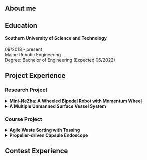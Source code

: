 ## About me

## Education
#### Southern University of Science and Technology
09/2018 - present  
Major:  Robotic Engineering  
Degree:	Bachelor of Engineering (Expected 06/2022)  

## Project Experience  
### Research Project  
<details>
<summary><strong>Mini-NeZha: A Wheeled Bipedal Robot with Momentum Wheel</strong></summary>
10/2020 - 06/2021<br>
<a href="https://www.wzhanglab.site/" target="_blank">Control & Learning for Robotics and Autonomy(CLEAR) Lab</a>
<ul>
<li>Participated in the mechanical design of the robot.</li>
<li>Implemented the electric control system of the robot (motor selection and control, high-speed CAN bus communication, etc.) based on STM32 MCU and UpBoard with Linux.</li>
<li>Constructed the multithreaded <a href="https://github.com/Nokkxz/Mini-Nezha" target="_blank">code framework</a> based on C++ object-oriented programming and finite state machine.</li>
<li>Built a simplified simulation model of the robot in Simulink, designed a <a href="https://github.com/Nokkxz/Mini-Nezha-Control" target="_blank">model-based LQR controller</a> and realized trajectory, speed, tilt, squat, and jump control of the robot.</li>
<li>Received the “Special Funds for the Cultivation of Guangdong College Students’ Scientific and Technological Innovation”</li>
</ul>
<img src="/Pictures/Mini-Nezha.png" width="180" height="139"/>
</details>

<details>
<summary><strong>A Multiple Unmanned Surface Vessel System</strong></summary>
12/2019 - 06/2020<br>
<a href="https://www.wzhanglab.site/" target="_blank">Control & Learning for Robotics and Autonomy(CLEAR) Lab</a>
<ul>
<li>Implemented a <a href="https://github.com/Nokkxz/Vessel" target="_blank">real-time operating system</a> for the vessel with RT-thread.</li>
<li>Accomplished GPS+IMU data processing, real-time speed control of multiple propellers and the docking control between two vessels with servos.</li>
<li>Realized localization between vessels based on OpenCV and AprilTag.</li>
<li>Selected as the “National College Students’ Innovative Entrepreneurial Training Program”.</li>
</ul>
<img src="/Pictures/Vessel.jpg" width="232" height="130"/>
</details>

### Course Project  
<details>
<summary><strong>Agile Waste Sorting with Tossing</strong></summary>
Collaborative Robot Learning Course
<ul>
<li>Implement the automatic collection and cleaning of garbage data based on MOG2 algorithm.</li>
<li>Deployed and trained YOLOv5 object detection neural network by Python with other teammates.</li>
<li>Accomplished inverse kinematics and path planning of the Franka robotic arm and control of a pneumatic gripper with other teammates.</li>
</ul>
<img src="/Pictures/WasteSorting.png" width="343" height="193"/>
</details>

<details>
<summary><strong>Propeller-driven Capsule Endoscope</strong></summary>
<ul>
<li>Built the <a href="https://github.com/Nokkxz/Capsule-Endoscope" target="_blank">hydrodynamic model</a> of the propeller-driven capsule endoscope, implemented its simulation with Matlab.</li>
<li>Realized <a href="https://github.com/Nokkxz/Capsule-Endoscope" target="_blank">pose and speed control</a> of the capsule with PID and LQR controller in simulation.</li>
</ul>
<img src="/Pictures/Capsule.png" width="130" height="66"/>
</details>

## Contest Experience  
